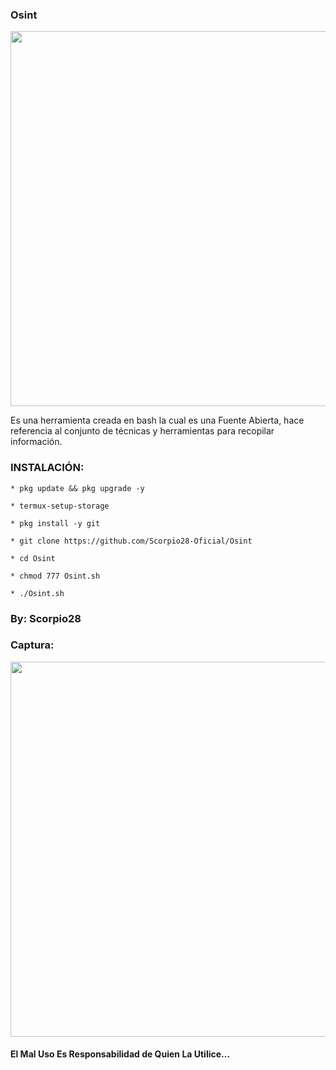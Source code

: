 ### Osint

<p align="center">
	<img src="https://i.imgur.com/BVAEJ2b.jpg" width="600px">
</p>

Es una herramienta creada en bash la cual es una Fuente Abierta, hace referencia al conjunto de técnicas y herramientas para recopilar información.

### INSTALACIÓN:

```
* pkg update && pkg upgrade -y

* termux-setup-storage

* pkg install -y git

* git clone https://github.com/Scorpio28-Oficial/Osint

* cd Osint

* chmod 777 Osint.sh

* ./Osint.sh
```

### By: Scorpio28

### Captura:
<p align="center">
	<img src="https://i.imgur.com/rLsEtQf.jpg" width="600px">
</p>

#### El Mal Uso Es Responsabilidad de Quien La Utilice...
